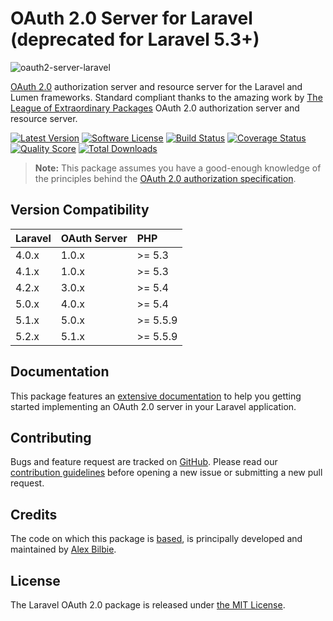 # OAuth 2.0 Server for Laravel (deprecated for Laravel 5.3+)

![oauth2-server-laravel](https://cloud.githubusercontent.com/assets/499192/9065550/751404ba-3ad2-11e5-9f92-3d4d5d4b9c54.png)


[OAuth 2.0](http://tools.ietf.org/wg/oauth/draft-ietf-oauth-v2/) authorization server and resource server for the Laravel and Lumen frameworks. Standard compliant thanks to the amazing work by [The League of Extraordinary Packages](http://www.thephpleague.com) OAuth 2.0 authorization server and resource server.

[![Latest Version](http://img.shields.io/github/release/aokoruyucu/oauth2-server-laravel.svg?style=flat-square)](https://github.com/aokoruyucu/oauth2-server-laravel/releases)
[![Software License](https://img.shields.io/badge/license-MIT-brightgreen.svg?style=flat-square)](LICENSE.md)
[![Build Status](https://img.shields.io/travis/aokoruyucu/oauth2-server-laravel/master.svg?style=flat-square)](https://travis-ci.org/aokoruyucu/oauth2-server-laravel)
[![Coverage Status](https://img.shields.io/scrutinizer/coverage/g/aokoruyucu/oauth2-server-laravel/master.svg?style=flat-square)](https://scrutinizer-ci.com/g/aokoruyucu/oauth2-server-laravel/code-structure)
[![Quality Score](https://img.shields.io/scrutinizer/g/aokoruyucu/oauth2-server-laravel/master.svg?style=flat-square)](https://scrutinizer-ci.com/g/aokoruyucu/oauth2-server-laravel)
[![Total Downloads](https://img.shields.io/packagist/dt/aokoruyucu/oauth2-server-laravel.svg?style=flat-square)](https://packagist.org/packages/aokoruyucu/oauth2-server-laravel)

> **Note:** This package assumes you have a good-enough knowledge of the principles behind the [OAuth 2.0 authorization specification](http://tools.ietf.org/html/rfc6749).

## Version Compatibility

 Laravel  | OAuth Server | PHP
:---------|:-------------|:----
 4.0.x    | 1.0.x        |>= 5.3
 4.1.x    | 1.0.x        |>= 5.3
 4.2.x    | 3.0.x        |>= 5.4
 5.0.x    | 4.0.x        |>= 5.4
 5.1.x    | 5.0.x        |>= 5.5.9
 5.2.x    | 5.1.x        |>= 5.5.9

## Documentation

This package features an [extensive documentation](docs#readme) to help you getting started implementing an OAuth 2.0 server in your Laravel application.

## Contributing

Bugs and feature request are tracked on [GitHub](https://github.com/aokoruyucu/oauth2-server-laravel/issues). Please read our [contribution guidelines](CONTRIBUTING.md) before opening a new issue or submitting a new pull request.

## Credits

The code on which this package is [based](https://github.com/thephpleague/oauth2-server), is principally developed and maintained by [Alex Bilbie](https://twitter.com/alexbilbie).

## License

The Laravel OAuth 2.0 package is released under [the MIT License](LICENSE).
